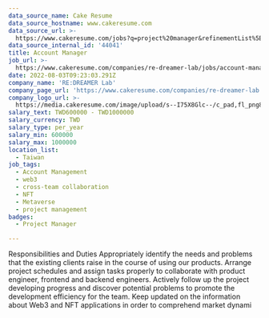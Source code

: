 ```yaml
---
data_source_name: Cake Resume
data_source_hostname: www.cakeresume.com
data_source_url: >-
  https://www.cakeresume.com/jobs?q=project%20manager&refinementList%5Blang_name%5D%5B0%5D=English&refinementList%5Bsalary_type%5D=per_year&range%5Bsalary_range%5D%5Bmin%5D=1000000&page=2
data_source_internal_id: '44041'
title: Account Manager
job_url: >-
  https://www.cakeresume.com/companies/re-dreamer-lab/jobs/account-manager-4d0c3b
date: 2022-08-03T09:23:03.291Z
company_name: 'RE:DREAMER Lab'
company_page_url: 'https://www.cakeresume.com/companies/re-dreamer-lab'
company_logo_url: >-
  https://media.cakeresume.com/image/upload/s--I75X8Glc--/c_pad,fl_png8,h_200,w_200/v1648442125/wddyenqdl5jhgegbccxi.png
salary_text: TWD600000 - TWD1000000
salary_currency: TWD
salary_type: per_year
salary_min: 600000
salary_max: 1000000
location_list:
  - Taiwan
job_tags:
  - Account Management
  - web3
  - cross-team collaboration
  - NFT
  - Metaverse
  - project management
badges:
  - Project Manager

---
```


Responsibilities and Duties Appropriately identify the needs and problems that the existing clients raise in the course of using our products. Arrange project schedules and assign tasks properly to collaborate with product engineer, frontend and backend engineers. Actively follow up the project developing progress and discover potential problems to promote the development efficiency for the team. Keep updated on the information about Web3 and NFT applications in order to comprehend market dynami